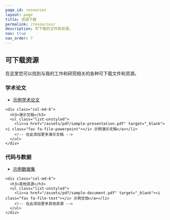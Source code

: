 ```yaml
---
page_id: resources
layout: page
title: 资源下载
permalink: /resources/
description: 可下载的文件和资源。
nav: true
nav_order: 7
---
```


<!-- pages/resources.md -->
<div class="resources">
  <h2>可下载资源</h2>
  
  <div class="row">
    <div class="col-md-12">
      <p>在这里您可以找到与我的工作和研究相关的各种可下载文件和资源。</p>
    </div>
  </div>

  <div class="row mt-4">
    <div class="col-md-6">
      <h3>学术论文</h3>
      <ul class="list-unstyled">
        <li><a href="/assets/pdf/sample-paper.pdf" target="_blank"><i class="fas fa-file-pdf"></i> 示例学术论文</a></li>
        <!-- 在此添加更多学术论文 -->
      </ul>
    </div>
    
    <div class="col-md-6">
      <h3>演示文稿</h3>
      <ul class="list-unstyled">
        <li><a href="/assets/pdf/sample-presentation.pdf" target="_blank"><i class="fas fa-file-powerpoint"></i> 示例演示文稿</a></li>
        <!-- 在此添加更多演示文稿 -->
      </ul>
    </div>
  </div>

  <div class="row mt-4">
    <div class="col-md-6">
      <h3>代码与数据</h3>
      <ul class="list-unstyled">
        <li><a href="/assets/data/sample-dataset.zip" target="_blank"><i class="fas fa-file-archive"></i> 示例数据集</a></li>
        <!-- 在此添加更多代码和数据文件 -->
      </ul>
    </div>
    
    <div class="col-md-6">
      <h3>其他资源</h3>
      <ul class="list-unstyled">
        <li><a href="/assets/pdf/sample-document.pdf" target="_blank"><i class="fas fa-file-text"></i> 示例文档</a></li>
        <!-- 在此添加更多其他资源 -->
      </ul>
    </div>
  </div>
</div>
